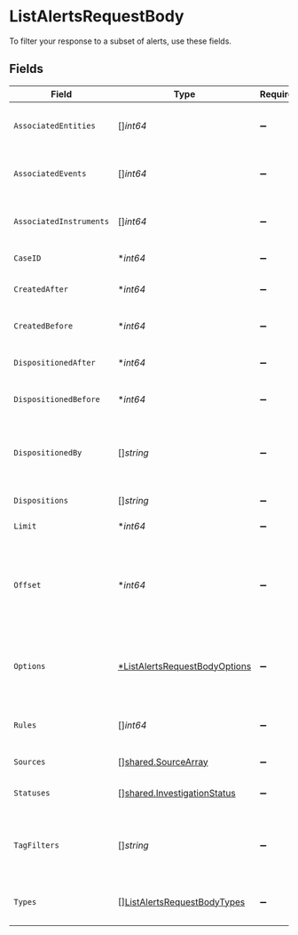 # ListAlertsRequestBody

To filter your response to a subset of alerts, use these fields.


## Fields

| Field                                                                                                                                                              | Type                                                                                                                                                               | Required                                                                                                                                                           | Description                                                                                                                                                        | Example                                                                                                                                                            |
| ------------------------------------------------------------------------------------------------------------------------------------------------------------------ | ------------------------------------------------------------------------------------------------------------------------------------------------------------------ | ------------------------------------------------------------------------------------------------------------------------------------------------------------------ | ------------------------------------------------------------------------------------------------------------------------------------------------------------------ | ------------------------------------------------------------------------------------------------------------------------------------------------------------------ |
| `AssociatedEntities`                                                                                                                                               | []*int64*                                                                                                                                                          | :heavy_minus_sign:                                                                                                                                                 | Only objects associated with the listed entities' `unit21_id` values.                                                                                              |                                                                                                                                                                    |
| `AssociatedEvents`                                                                                                                                                 | []*int64*                                                                                                                                                          | :heavy_minus_sign:                                                                                                                                                 | Only objects associated with the listed events' `unit21_id` values.                                                                                                |                                                                                                                                                                    |
| `AssociatedInstruments`                                                                                                                                            | []*int64*                                                                                                                                                          | :heavy_minus_sign:                                                                                                                                                 | Only objects associated with the listed instruments' `unit21_id` values.                                                                                           |                                                                                                                                                                    |
| `CaseID`                                                                                                                                                           | **int64*                                                                                                                                                           | :heavy_minus_sign:                                                                                                                                                 | Associated case ID filter                                                                                                                                          | 10107269                                                                                                                                                           |
| `CreatedAfter`                                                                                                                                                     | **int64*                                                                                                                                                           | :heavy_minus_sign:                                                                                                                                                 | Date in seconds since 1 Jan 1970 00:00:00 UTC (i.e. in [Unix time](https://en.wikipedia.org/wiki/Unix_time)).                                                      | 1623365011                                                                                                                                                         |
| `CreatedBefore`                                                                                                                                                    | **int64*                                                                                                                                                           | :heavy_minus_sign:                                                                                                                                                 | Date in seconds since 1 Jan 1970 00:00:00 UTC (i.e. in [Unix time](https://en.wikipedia.org/wiki/Unix_time)).                                                      | 1623365011                                                                                                                                                         |
| `DispositionedAfter`                                                                                                                                               | **int64*                                                                                                                                                           | :heavy_minus_sign:                                                                                                                                                 | Date in seconds since 1 Jan 1970 00:00:00 UTC (i.e. in [Unix time](https://en.wikipedia.org/wiki/Unix_time)).                                                      | 1623365011                                                                                                                                                         |
| `DispositionedBefore`                                                                                                                                              | **int64*                                                                                                                                                           | :heavy_minus_sign:                                                                                                                                                 | Date in seconds since 1 Jan 1970 00:00:00 UTC (i.e. in [Unix time](https://en.wikipedia.org/wiki/Unix_time)).                                                      | 1623365011                                                                                                                                                         |
| `DispositionedBy`                                                                                                                                                  | []*string*                                                                                                                                                         | :heavy_minus_sign:                                                                                                                                                 | List of agent emails. Returns only objects whose dispositions were most recently changed by listed agents.                                                         |                                                                                                                                                                    |
| `Dispositions`                                                                                                                                                     | []*string*                                                                                                                                                         | :heavy_minus_sign:                                                                                                                                                 | Set of `disposition` values to include.                                                                                                                            |                                                                                                                                                                    |
| `Limit`                                                                                                                                                            | **int64*                                                                                                                                                           | :heavy_minus_sign:                                                                                                                                                 | Number of objects per page.                                                                                                                                        | 2                                                                                                                                                                  |
| `Offset`                                                                                                                                                           | **int64*                                                                                                                                                           | :heavy_minus_sign:                                                                                                                                                 | Pagination offset. A value of 1 returns a response beginning with the first record. The offset is relative to the number of pages (not the total count of objects) |                                                                                                                                                                    |
| `Options`                                                                                                                                                          | [*ListAlertsRequestBodyOptions](../../models/operations/listalertsrequestbodyoptions.md)                                                                           | :heavy_minus_sign:                                                                                                                                                 | Options for the data included in the returned alerts. Removing unneeded options can improve response speed.                                                        |                                                                                                                                                                    |
| `Rules`                                                                                                                                                            | []*int64*                                                                                                                                                          | :heavy_minus_sign:                                                                                                                                                 | Only objects associated with the listed rules' `unit21_id` values.                                                                                                 |                                                                                                                                                                    |
| `Sources`                                                                                                                                                          | [][shared.SourceArray](../../models/shared/sourcearray.md)                                                                                                         | :heavy_minus_sign:                                                                                                                                                 | Only `INTERNAL`, only `EXTERNAL`, or both.                                                                                                                         |                                                                                                                                                                    |
| `Statuses`                                                                                                                                                         | [][shared.InvestigationStatus](../../models/shared/investigationstatus.md)                                                                                         | :heavy_minus_sign:                                                                                                                                                 | Only objects from the listed set of `status` values. E.g. only `OPEN`                                                                                              |                                                                                                                                                                    |
| `TagFilters`                                                                                                                                                       | []*string*                                                                                                                                                         | :heavy_minus_sign:                                                                                                                                                 | List of string tags, in the format `keyString:valueString` (note that the Key strings are NOT enclosed in `"`)                                                     |                                                                                                                                                                    |
| `Types`                                                                                                                                                            | [][ListAlertsRequestBodyTypes](../../models/operations/listalertsrequestbodytypes.md)                                                                              | :heavy_minus_sign:                                                                                                                                                 | The `alert_types` to include─any or all of `tm`, `chainalysis`, and `kyc`                                                                                          |                                                                                                                                                                    |